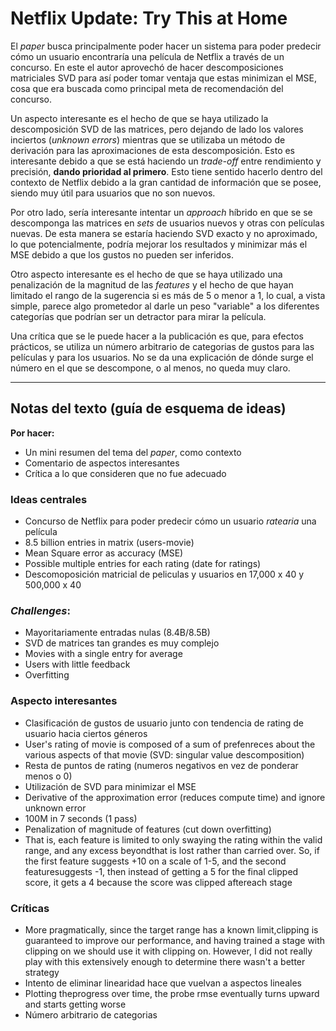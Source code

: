 # Netflix Update: Try This at Home

El *paper* busca principalmente poder hacer un sistema para poder predecir cómo un usuario encontraría una película de Netflix a través de un concurso. En este el autor aprovechó de hacer descomposiciones matriciales SVD para así poder tomar ventaja que estas minimizan el MSE, cosa que era buscada como principal meta de recomendación del concurso.

Un aspecto interesante es el hecho de que se haya utilizado la descomposición SVD de las matrices, pero dejando de lado los valores inciertos (*unknown errors*) mientras que se utilizaba un método de derivación para las aproximaciones de esta descomposición. Esto es interesante debido a que se está haciendo un *trade-off* entre rendimiento y precisión, **dando prioridad al primero**. Esto tiene sentido hacerlo dentro del contexto de Netflix debido a la gran cantidad de información que se posee, siendo muy útil para usuarios que no son nuevos. 

Por otro lado, sería interesante intentar un *approach* híbrido en que se se descomponga las matrices en *sets* de usuarios nuevos y otras con películas nuevas. De esta manera se estaría haciendo SVD exacto y no aproximado, lo que potencialmente, podría mejorar los resultados y minimizar más el MSE debido a que los gustos no pueden ser inferidos.

Otro aspecto interesante es el hecho de que se haya utilizado una penalización de la magnitud de las *features* y el hecho de que hayan limitado el rango de la sugerencia si es más de 5 o menor a 1, lo cual, a vista simple, parece algo prometedor al darle un peso "variable" a los diferentes categorías que podrían ser un detractor para mirar la película.

Una crítica que se le puede hacer a la publicación es que, para efectos prácticos, se utiliza un número arbitrario de categorias de gustos para las películas y para los usuarios. No se da una explicación de dónde surge el número en el que se descompone, o al menos, no queda muy claro.

---
## Notas del texto (guía de esquema de ideas)
**Por hacer:**
- Un mini resumen del tema del *paper*, como contexto
- Comentario de aspectos interesantes
- Crítica a lo que consideren que no fue adecuado

### Ideas centrales
- Concurso de Netflix para poder predecir cómo un usuario *ratearia* una película
- 8.5 billion entries in matrix (users-movie)
- Mean Square error as accuracy (MSE)
- Possible multiple entries for each rating (date for ratings)
- Descomoposición matricial de peliculas y usuarios en 17,000 x 40 y 500,000 x 40


### *Challenges*:
- Mayoritariamente entradas nulas (8.4B/8.5B)
- SVD de matrices tan grandes es muy complejo
- Movies with a single entry for average
- Users with little feedback
- Overfitting


### Aspecto interesantes
- Clasificación de gustos de usuario junto con tendencia de rating de usuario hacia ciertos géneros
- User's rating of movie is composed of a sum of prefenreces about the various aspects of that movie (SVD: singular value descomposition)
- Resta de puntos de rating (numeros negativos en vez de ponderar menos o 0)
- Utilización de SVD para minimizar el MSE
- Derivative of the approximation error (reduces compute time) and ignore unknown error
- 100M in 7 seconds (1 pass)
- Penalization of magnitude of features (cut down overfitting)
- That is, each feature is limited to only swaying the rating within the valid range, and any excess beyondthat is lost rather than carried over. So, if the first feature suggests +10 on a scale of 1-5, and the second featuresuggests -1, then instead of getting a 5 for the final clipped score, it gets a 4 because the score was clipped aftereach stage


### Críticas
- More pragmatically, since the target range has a known limit,clipping is guaranteed to improve our performance, and having trained a stage with clipping on we should use it with clipping on. However, I did not really play with this extensively enough to determine there wasn't a better strategy
- Intento de eliminar linearidad hace que vuelvan a aspectos lineales
- Plotting theprogress over time, the probe rmse eventually turns upward and starts getting worse
- Número arbitrario de categorias